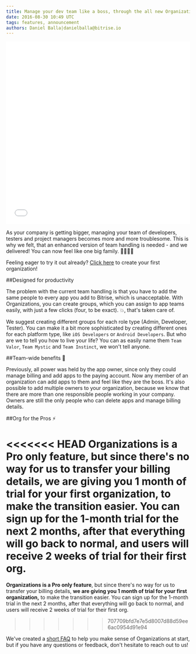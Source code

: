 ```yaml
---
title: Manage your dev team like a boss, through the all new Organizations
date: 2016-08-30 10:49 UTC
tags: features, announcement
authors: Daniel Balla|danielballa@bitrise.io
---
```


<iframe src="//giphy.com/embed/MZyatCJUNYCVG" width="100%" height="500" frameBorder="0" class="giphy-embed" allowFullScreen></iframe><a href="http://giphy.com/gifs/pokemon-team-rocket-s01e04-MZyatCJUNYCVG"></a>

As your company is getting bigger, managing your team of developers, testers and project managers becomes more and more troublesome. This is why we felt, that an enhanced version of team handling is needed - and we delivered! You can now feel like one big family. 👨‍👩‍👧‍👦

Feeling eager to try it out already? [Click here](https://www.bitrise.io/me/profile#/create_organization) to create your first organization!

##Designed for productivity

The problem with the current team handling is that you have to add the same people to every app you add to Bitrise, which is unacceptable. With Organizations, you can create groups, which you can assign to app teams easily, with just a few clicks (four, to be exact). 💥, that's taken care of.

We suggest creating different groups for each role type (Admin, Developer, Tester). You can make it a bit more sophisticated by creating different ones for each platform type, like `iOS Developers` or `Android Developers`. But who are we to tell you how to live your life? You can as easily name them `Team Valor`, `Team Mystic` and `Team Instinct`, we won't tell anyone.

##Team-wide benefits 🐙

Previously, all power was held by the app owner, since only they could manage billing and add apps to the paying account. Now any member of an organization can add apps to them and feel like they are the boss.
It's also possible to add multiple owners to your organization, because we know that there are more than one responsible people working in your company. Owners are still the only people who can delete apps and manage billing details.

##Org for the Pros ⚡️

<<<<<<< HEAD
**Organizations is a Pro only feature**, but since there's no way for us to transfer your billing details, **we are giving you 1 month of trial for your first organization,** to make the transition easier. You can sign up for the 1-month trial for the next 2 months, after that everything will go back to normal, and users will receive 2 weeks of trial for their first org.
=======
**Organizations is a Pro only feature**, but since there's no way for us to transfer your billing details, **we are giving you 1 month of trial for your first organization,** to make the transition easier. You can sign up for the 1-month trial in the next 2 months, after that everything will go back to normal, and users will receive 2 weeks of trial for their first org.
>>>>>>> 707709bfd7e7e5d8007d88d59ee6ac0954d91e94

We've created a [short FAQ](http://devcenter.bitrise.io/v1.0/docs/organization-faq) to help you make sense of Organizations at start, but if you have any questions or feedback, don't hesitate to reach out to us!
